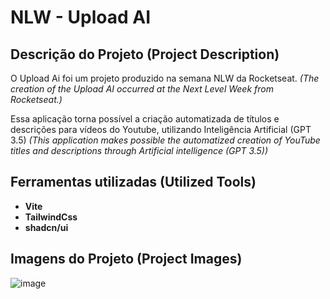 # NLW - Upload AI

## Descrição do Projeto (Project Description)
O Upload Ai foi um projeto produzido na semana NLW da Rocketseat.
*(The creation of the Upload AI occurred at the Next Level Week from Rocketseat.)*

Essa aplicação torna possível a criação automatizada de títulos e descrições para vídeos do Youtube, utilizando Inteligência Artificial (GPT 3.5)
*(This application makes possible the automatized creation of YouTube titles and descriptions through Artificial intelligence (GPT 3.5))*


## Ferramentas utilizadas (Utilized Tools)

- **Vite**
- **TailwindCss**
- **shadcn/ui**

## Imagens do Projeto (Project Images)

![image](https://github.com/LucasSousa09/nlw-upload-ia/blob/main/public/project_images/upload-ai_image-0.png)
